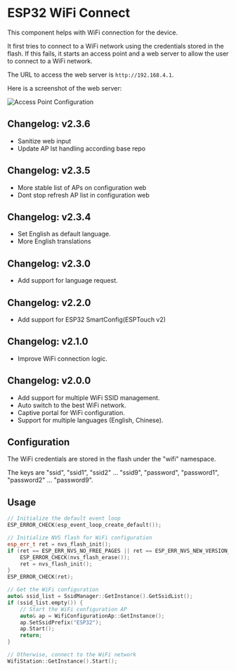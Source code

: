 # ESP32 WiFi Connect

This component helps with WiFi connection for the device.

It first tries to connect to a WiFi network using the credentials stored in the flash. If this fails, it starts an access point and a web server to allow the user to connect to a WiFi network.

The URL to access the web server is `http://192.168.4.1`.

Here is a screenshot of the web server:

![Access Point Configuration](assets/ap_v2.png)

## Changelog: v2.3.6

- Sanitize web input
- Update AP lst handling according base repo

## Changelog: v2.3.5

- More stable list of APs on configuration web
- Dont stop refresh AP list in configuration web

## Changelog: v2.3.4

- Set English as default language.
- More English translations

## Changelog: v2.3.0

- Add support for language request.

## Changelog: v2.2.0

- Add support for ESP32 SmartConfig(ESPTouch v2)

## Changelog: v2.1.0

- Improve WiFi connection logic.

## Changelog: v2.0.0

- Add support for multiple WiFi SSID management.
- Auto switch to the best WiFi network.
- Captive portal for WiFi configuration.
- Support for multiple languages (English, Chinese).

## Configuration

The WiFi credentials are stored in the flash under the "wifi" namespace.

The keys are "ssid", "ssid1", "ssid2" ... "ssid9", "password", "password1", "password2" ... "password9".

## Usage

```cpp
// Initialize the default event loop
ESP_ERROR_CHECK(esp_event_loop_create_default());

// Initialize NVS flash for WiFi configuration
esp_err_t ret = nvs_flash_init();
if (ret == ESP_ERR_NVS_NO_FREE_PAGES || ret == ESP_ERR_NVS_NEW_VERSION_FOUND) {
    ESP_ERROR_CHECK(nvs_flash_erase());
    ret = nvs_flash_init();
}
ESP_ERROR_CHECK(ret);

// Get the WiFi configuration
auto& ssid_list = SsidManager::GetInstance().GetSsidList();
if (ssid_list.empty()) {
    // Start the WiFi configuration AP
    auto& ap = WifiConfigurationAp::GetInstance();
    ap.SetSsidPrefix("ESP32");
    ap.Start();
    return;
}

// Otherwise, connect to the WiFi network
WifiStation::GetInstance().Start();
```

